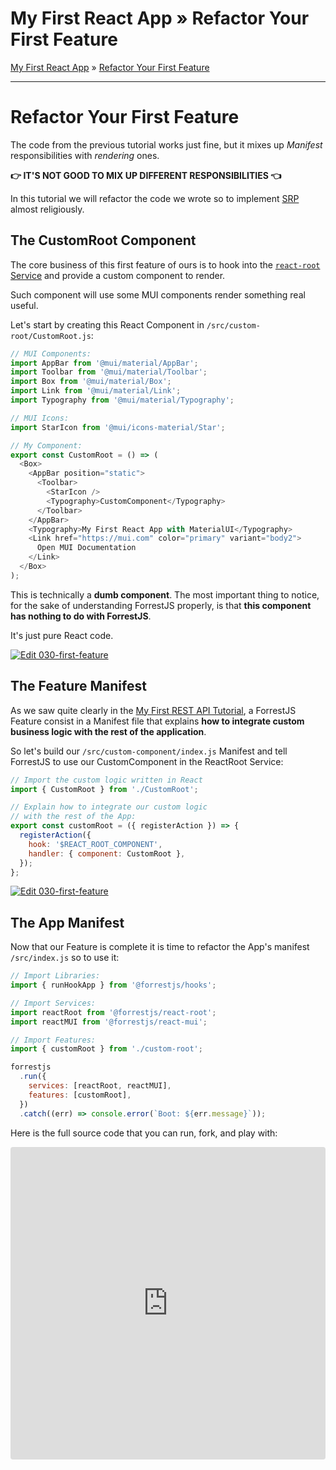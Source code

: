<h1 class="tutorial-step"><span>My First React App &raquo;</span> Refactor Your First Feature</h1>

[My First React App](../README.md) &raquo; [Refactor Your First Feature](./README.md)

---

# Refactor Your First Feature

The code from the previous tutorial works just fine, but it mixes up _Manifest_ responsibilities with _rendering_ ones.

**👉 IT'S NOT GOOD TO MIX UP DIFFERENT RESPONSIBILITIES 👈**

In this tutorial we will refactor the code we wrote so to implement [SRP](https://en.wikipedia.org/wiki/Single-responsibility_principle) almost religiously.

## The CustomRoot Component

The core business of this first feature of ours is to hook into the [`react-root` Service](https://github.com/forrestjs/react/tree/main/packages/react-root) and provide a custom component to render.

Such component will use some MUI components render something real useful.

Let's start by creating this React Component in `/src/custom-root/CustomRoot.js`:

```js
// MUI Components:
import AppBar from '@mui/material/AppBar';
import Toolbar from '@mui/material/Toolbar';
import Box from '@mui/material/Box';
import Link from '@mui/material/Link';
import Typography from '@mui/material/Typography';

// MUI Icons:
import StarIcon from '@mui/icons-material/Star';

// My Component:
export const CustomRoot = () => (
  <Box>
    <AppBar position="static">
      <Toolbar>
        <StarIcon />
        <Typography>CustomComponent</Typography>
      </Toolbar>
    </AppBar>
    <Typography>My First React App with MaterialUI</Typography>
    <Link href="https://mui.com" color="primary" variant="body2">
      Open MUI Documentation
    </Link>
  </Box>
);
```

This is technically a **dumb component**. The most important thing to notice, for the sake of understanding ForrestJS properly, is that **this component has nothing to do with ForrestJS**.

It's just pure React code.

[![Edit 030-first-feature](https://codesandbox.io/static/img/play-codesandbox.svg)](https://codesandbox.io/s/030-first-feature-64umk?fontsize=14&hidenavigation=1&module=%2Fsrc%2Fcustom-root%2FCustomRoot.js&theme=dark)

## The Feature Manifest

As we saw quite clearly in the [My First REST API Tutorial](../../my-first-rest-api/README.md), a ForrestJS Feature consist in a Manifest file that explains **how to integrate custom business logic with the rest of the application**.

So let's build our `/src/custom-component/index.js` Manifest and tell ForrestJS to use our CustomComponent in the ReactRoot Service:

```js
// Import the custom logic written in React
import { CustomRoot } from './CustomRoot';

// Explain how to integrate our custom logic
// with the rest of the App:
export const customRoot = ({ registerAction }) => {
  registerAction({
    hook: '$REACT_ROOT_COMPONENT',
    handler: { component: CustomRoot },
  });
};
```

[![Edit 030-first-feature](https://codesandbox.io/static/img/play-codesandbox.svg)](https://codesandbox.io/s/030-first-feature-64umk?fontsize=14&hidenavigation=1&module=%2Fsrc%2Fcustom-root%2Findex.js&theme=dark)

## The App Manifest

Now that our Feature is complete it is time to refactor the App's manifest `/src/index.js` so to use it:

```js
// Import Libraries:
import { runHookApp } from '@forrestjs/hooks';

// Import Services:
import reactRoot from '@forrestjs/react-root';
import reactMUI from '@forrestjs/react-mui';

// Import Features:
import { customRoot } from './custom-root';

forrestjs
  .run({
    services: [reactRoot, reactMUI],
    features: [customRoot],
  })
  .catch((err) => console.error(`Boot: ${err.message}`));
```

Here is the full source code that you can run, fork, and play with:

<iframe src="https://codesandbox.io/embed/030-first-feature-64umk?fontsize=14&hidenavigation=1&theme=dark"
     style="width:100%; height:500px; border:0; border-radius: 4px; overflow:hidden;"
     title="030-first-feature"
     allow="accelerometer; ambient-light-sensor; camera; encrypted-media; geolocation; gyroscope; hid; microphone; midi; payment; usb; vr; xr-spatial-tracking"
     sandbox="allow-forms allow-modals allow-popups allow-presentation allow-same-origin allow-scripts"
   ></iframe>
